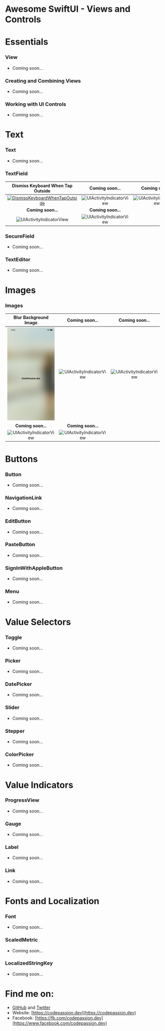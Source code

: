 # Awesome SwiftUI - Views and Controls

# Essentials

### View

- Coming soon...

### Creating and Combining Views

- Coming soon...

### Working with UI Controls

- Coming soon...

# Text

### Text

- Coming soon...

### TextField

**Dismiss Keyboard When Tap Outside** | **Coming soon...**     | **Coming soon...**
:--:|:--:|:--:|
[![DismissKeyboardWhenTapOutside](preview/DismissKeyboardWhenTapOutside.gif)](https://github.com/CodePassion-dev/awesome-swiftui/blob/master/user-interface/views-and-controls/text/DismissKeyboardWhenTapOutside.swift) | ![UIActivityIndicatorView](preview/UIActivityIndicatorView.gif) | ![UIActivityIndicatorView](preview/UIActivityIndicatorView.gif)
**Coming soon...** | **Coming soon...**
![UIActivityIndicatorView](preview/UIActivityIndicatorView.gif) | ![UIActivityIndicatorView](preview/UIActivityIndicatorView.gif) |

### SecureField

- Coming soon...

### TextEditor

- Coming soon...

# Images

### Images

**Blur Background Image** | **Coming soon...**     | **Coming soon...**
:--:|:--:|:--:|
[![BlurBackgroundImage](preview/BlurBackgroundImage.png)](https://github.com/CodePassion-dev/awesome-swiftui/blob/master/user-interface/views-and-controls/text/BlurBackgroundImage.swift) | ![UIActivityIndicatorView](preview/UIActivityIndicatorView.gif) | ![UIActivityIndicatorView](preview/UIActivityIndicatorView.gif)
**Coming soon...** | **Coming soon...**
![UIActivityIndicatorView](preview/UIActivityIndicatorView.gif) | ![UIActivityIndicatorView](preview/UIActivityIndicatorView.gif) |

# Buttons

### Button

- Coming soon...

### NavigationLink

- Coming soon...

### EditButton

- Coming soon...

### PasteButton

- Coming soon...

### SignInWithAppleButton

- Coming soon...

### Menu

- Coming soon...

# Value Selectors

### Toggle

- Coming soon...

### Picker

- Coming soon...

### DatePicker

- Coming soon...

### Slider

- Coming soon...

### Stepper

- Coming soon...

### ColorPicker

- Coming soon...

# Value Indicators

### ProgressView

- Coming soon...

### Gauge

- Coming soon...

### Label

- Coming soon...

### Link

- Coming soon...


# Fonts and Localization

### Font

- Coming soon...

### ScaledMetric

- Coming soon...

### LocalizedStringKey

- Coming soon...

# Find me on:

- [GitHub](https://github.com/duonghominhhuy) and [Twitter](https://twitter.com/duonghominhhuy)
- Website: [https://codepassion.dev](https://codepassion.dev)
- Facebook: [https://fb.com/codepassion.dev](https://www.facebook.com/codepassion.dev)


